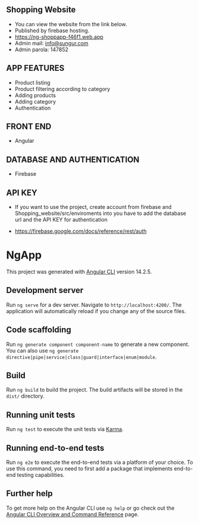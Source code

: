 ## Shopping Website
- You can view the website from the link below.
- Published by firebase hosting.
- https://ng-shoppapp-f46f1.web.app
- Admin mail: info@sungur.com
- Admin parola: 147852

## APP FEATURES

- Product listing
- Product filtering according to category
- Adding products 
- Adding category
- Authentication

## FRONT END

- Angular 

## DATABASE AND AUTHENTICATION

- Firebase

## API KEY
- If you want to use the project, create account from firebase and Shopping_website/src/enviroments into you have to add the database url and the API KEY for authentication

- https://firebase.google.com/docs/reference/rest/auth


# NgApp

This project was generated with [Angular CLI](https://github.com/angular/angular-cli) version 14.2.5.

## Development server

Run `ng serve` for a dev server. Navigate to `http://localhost:4200/`. The application will automatically reload if you change any of the source files.

## Code scaffolding

Run `ng generate component component-name` to generate a new component. You can also use `ng generate directive|pipe|service|class|guard|interface|enum|module`.

## Build

Run `ng build` to build the project. The build artifacts will be stored in the `dist/` directory.

## Running unit tests

Run `ng test` to execute the unit tests via [Karma](https://karma-runner.github.io).

## Running end-to-end tests

Run `ng e2e` to execute the end-to-end tests via a platform of your choice. To use this command, you need to first add a package that implements end-to-end testing capabilities.

## Further help

To get more help on the Angular CLI use `ng help` or go check out the [Angular CLI Overview and Command Reference](https://angular.io/cli) page.
